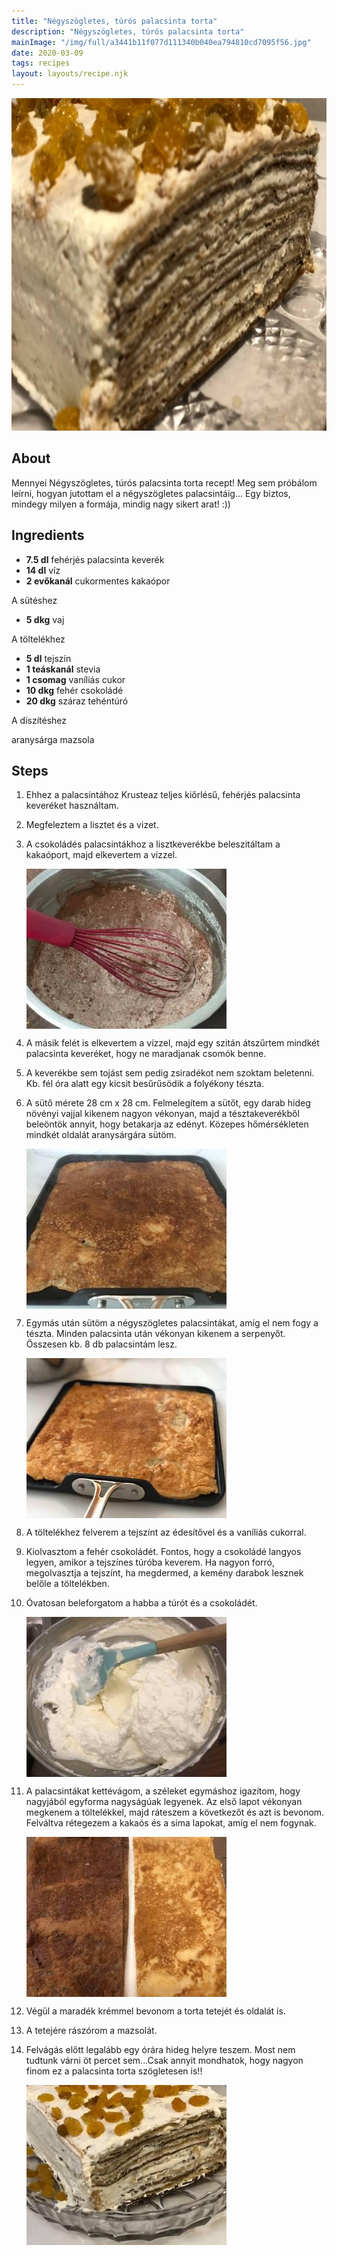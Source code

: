 ```yaml
---
title: "Négyszögletes, túrós palacsinta torta"
description: "Négyszögletes, túrós palacsinta torta"
mainImage: "/img/full/a3441b11f077d111340b040ea794810cd7095f56.jpg"
date: 2020-03-09
tags: recipes
layout: layouts/recipe.njk
---
```

                        
<p align="center"><a href="https://cookpad.com/hu/receptek/11729904-negyszogletes-turos-palacsinta-torta" rel="Recipe source page"><img width="751" height="532" src="/img/full/a3441b11f077d111340b040ea794810cd7095f56.jpg"/></a></p>

## About
Mennyei Négyszögletes, túrós palacsinta torta recept! Meg sem próbálom leírni, hogyan jutottam el a négyszögletes palacsintáig... Egy biztos, mindegy milyen a formája, mindig nagy sikert arat! :))

>  

## Ingredients
* **7.5 dl** fehérjés palacsinta keverék
* **14 dl** víz
* **2 evőkanál** cukormentes kakaópor

A sütéshez
* **5 dkg** vaj

A töltelékhez
* **5 dl** tejszín
* **1 teáskanál** stevia
* **1 csomag** vaníliás cukor
* **10 dkg** fehér csokoládé
* **20 dkg** száraz tehéntúró

A díszítéshez

aranysárga mazsola

## Steps

1. Ehhez a palacsintához Krusteaz teljes kiőrlésű, fehérjés palacsinta keveréket használtam.
 
    <div style="clear: both"/>

2. Megfeleztem a lisztet és a vizet.
 
    <div style="clear: both"/>

3. A csokoládés palacsintákhoz a lisztkeverékbe beleszitáltam a kakaóport, majd elkevertem a vízzel.
 
    <p><img width="320" height="256" align="left" src="/img/full/e9d3bf84486d2eab65a21dbd6c2c41797f8b19d7.jpg"/></p><div style="clear: both"/>

4. A másik felét is elkevertem a vízzel, majd egy szitán átszűrtem mindkét palacsinta keveréket, hogy ne maradjanak csomók benne.
 
    <div style="clear: both"/>

5. A keverékbe sem tojást sem pedig zsiradékot nem szoktam beletenni. Kb. fél óra alatt egy kicsit besűrűsödik a folyékony tészta.
 
    <div style="clear: both"/>

6. A sütő mérete 28 cm x 28 cm. Felmelegítem a sütőt, egy darab hideg növényi vajjal kikenem nagyon vékonyan, majd a tésztakeverékből beleöntök annyit, hogy betakarja az edényt. Közepes hőmérsékleten mindkét oldalát aranysárgára sütöm.
 
    <p><img width="320" height="256" align="left" src="/img/full/77243cb19554e7aa8f41e41e21974b2b717ded17.jpg"/></p><div style="clear: both"/>

7. Egymás után sütöm a négyszögletes palacsintákat, amíg el nem fogy a tészta. Minden palacsinta után vékonyan kikenem a serpenyőt. Összesen kb. 8 db palacsintám lesz.
 
    <p><img width="320" height="256" align="left" src="/img/full/1cbbc130b17aad3818c786fa71c2dcd8f6b32360.jpg"/></p><div style="clear: both"/>

8. A töltelékhez felverem a tejszínt az édesítővel és a vaníliás cukorral.
 
    <div style="clear: both"/>

9. Kiolvasztom a fehér csokoládét. Fontos, hogy a csokoládé langyos legyen, amikor a tejszínes túróba keverem. Ha nagyon forró, megolvasztja a tejszínt, ha megdermed, a kemény darabok lesznek belőle a töltelékben.
 
    <div style="clear: both"/>

10. Óvatosan beleforgatom a habba a túrót és a csokoládét.
 
    <p><img width="320" height="256" align="left" src="/img/full/682b1e2b685687bed44a48efd23e70faab0a8fdd.jpg"/></p><div style="clear: both"/>

11. A palacsintákat kettévágom, a széleket egymáshoz igazítom, hogy nagyjából egyforma nagyságúak legyenek. Az első lapot vékonyan megkenem a töltelékkel, majd ráteszem a következőt és azt is bevonom. Felváltva rétegezem a kakaós és a sima lapokat, amíg el nem fogynak.
 
    <p><img width="320" height="256" align="left" src="/img/full/d4b0fed8ea6a88c3aff41a01897b0644fbe769a4.jpg"/></p><div style="clear: both"/>

12. Végül a maradék krémmel bevonom a torta tetejét és oldalát is.
 
    <div style="clear: both"/>

13. A tetejére rászórom a mazsolát.
 
    <div style="clear: both"/>

14. Felvágás előtt legalább egy órára hideg helyre teszem. Most nem tudtunk várni öt percet sem...Csak annyit mondhatok, hogy nagyon finom ez a palacsinta torta szögletesen is!!
 
    <p><img width="320" height="256" align="left" src="/img/full/762b94922b62d797711891c4548d22ec5a9d47f1.jpg"/></p><div style="clear: both"/>

